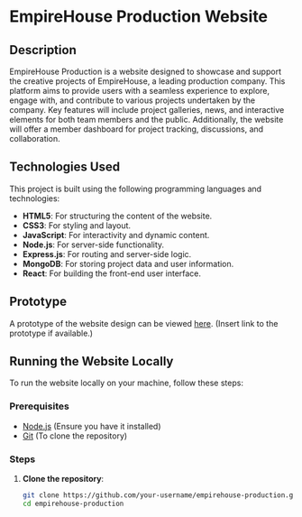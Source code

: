 # EmpireHouse Production Website

## Description

EmpireHouse Production is a website designed to showcase and support the creative projects of EmpireHouse, a leading production company. This platform aims to provide users with a seamless experience to explore, engage with, and contribute to various projects undertaken by the company. Key features will include project galleries, news, and interactive elements for both team members and the public. Additionally, the website will offer a member dashboard for project tracking, discussions, and collaboration.

## Technologies Used

This project is built using the following programming languages and technologies:

- **HTML5**: For structuring the content of the website.
- **CSS3**: For styling and layout.
- **JavaScript**: For interactivity and dynamic content.
- **Node.js**: For server-side functionality.
- **Express.js**: For routing and server-side logic.
- **MongoDB**: For storing project data and user information.
- **React**: For building the front-end user interface.

## Prototype

A prototype of the website design can be viewed [here](#). (Insert link to the prototype if available.)

## Running the Website Locally

To run the website locally on your machine, follow these steps:

### Prerequisites

- [Node.js](https://nodejs.org/en/) (Ensure you have it installed)
- [Git](https://git-scm.com/) (To clone the repository)

### Steps

1. **Clone the repository**:
   ```bash
   git clone https://github.com/your-username/empirehouse-production.git
   cd empirehouse-production
